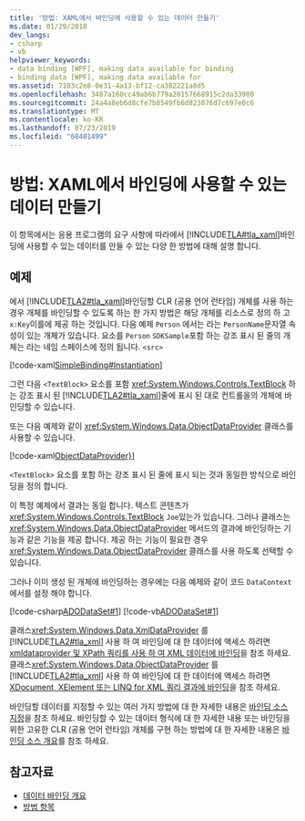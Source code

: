 ```yaml
---
title: '방법: XAML에서 바인딩에 사용할 수 있는 데이터 만들기'
ms.date: 01/29/2018
dev_langs:
- csharp
- vb
helpviewer_keywords:
- data binding [WPF], making data available for binding
- binding data [WPF], making data available for
ms.assetid: 7103c2e8-0e31-4a13-bf12-ca382221a8d5
ms.openlocfilehash: 3487a160cc49ab6b779a20157668915c2da33900
ms.sourcegitcommit: 24a4a8eb6d8cfe7b8549fb6d823076d7c697e0c6
ms.translationtype: MT
ms.contentlocale: ko-KR
ms.lasthandoff: 07/23/2019
ms.locfileid: "68401499"
---
```

# <a name="how-to-make-data-available-for-binding-in-xaml"></a>방법: XAML에서 바인딩에 사용할 수 있는 데이터 만들기
이 항목에서는 응용 프로그램의 요구 사항에 따라에서 [!INCLUDE[TLA#tla_xaml](../../../../includes/tlasharptla-xaml-md.md)]바인딩에 사용할 수 있는 데이터를 만들 수 있는 다양 한 방법에 대해 설명 합니다.  
  
## <a name="example"></a>예제  
 에서 [!INCLUDE[TLA2#tla_xaml](../../../../includes/tla2sharptla-xaml-md.md)]바인딩할 CLR (공용 언어 런타임) 개체를 사용 하는 경우 개체를 바인딩할 수 있도록 하는 한 가지 방법은 해당 개체를 리소스로 정의 하 고 `x:Key`이를에 제공 하는 것입니다. 다음 예제 `Person` 에서는 라는 `PersonName`문자열 속성이 있는 개체가 있습니다. 요소를 `Person` `SDKSample`포함 하는 강조 표시 된 줄의 개체는 라는 네임 스페이스에 정의 됩니다. `<src>`  
  
 [!code-xaml[SimpleBinding#Instantiation](~/samples/snippets/csharp/VS_Snippets_Wpf/SimpleBinding/CSharp/Page1.xaml?highlight=9,37)]  
  
 그런 다음 `<TextBlock>` 요소를 포함 <xref:System.Windows.Controls.TextBlock> 하는 강조 표시 된 [!INCLUDE[TLA2#tla_xaml](../../../../includes/tla2sharptla-xaml-md.md)]줄에 표시 된 대로 컨트롤을의 개체에 바인딩할 수 있습니다. 
  
 또는 다음 예제와 같이 <xref:System.Windows.Data.ObjectDataProvider> 클래스를 사용할 수 있습니다.  
  
 [!code-xaml[ObjectDataProvider}](~/samples/snippets/visualbasic/VS_Snippets_Wpf/SimpleBinding/VisualBasic/Page1.xaml?highlight=10-14,42)]  
  
 `<TextBlock>` 요소를 포함 하는 강조 표시 된 줄에 표시 되는 것과 동일한 방식으로 바인딩을 정의 합니다.  
  
 이 특정 예제에서 결과는 동일 합니다. 텍스트 콘텐츠가 <xref:System.Windows.Controls.TextBlock> `Joe`있는가 있습니다. 그러나 클래스는 <xref:System.Windows.Data.ObjectDataProvider> 메서드의 결과에 바인딩하는 기능과 같은 기능을 제공 합니다. 제공 하는 기능이 필요한 경우 <xref:System.Windows.Data.ObjectDataProvider> 클래스를 사용 하도록 선택할 수 있습니다.  
  
 그러나 이미 생성 된 개체에 바인딩하는 경우에는 다음 예제와 같이 코드 `DataContext` 에서를 설정 해야 합니다.  
  
 [!code-csharp[ADODataSet#1](~/samples/snippets/csharp/VS_Snippets_Wpf/ADODataSet/CSharp/Window1.xaml.cs#1)]
 [!code-vb[ADODataSet#1](~/samples/snippets/visualbasic/VS_Snippets_Wpf/ADODataSet/VisualBasic/Window1.xaml.vb#1)]  
  
 클래스<xref:System.Windows.Data.XmlDataProvider> 를 [!INCLUDE[TLA2#tla_xml](../../../../includes/tla2sharptla-xml-md.md)] 사용 하 여 바인딩에 대 한 데이터에 액세스 하려면 [xmldataprovider 및 XPath 쿼리를 사용 하 여 XML 데이터에 바인딩](how-to-bind-to-xml-data-using-an-xmldataprovider-and-xpath-queries.md)을 참조 하세요. 클래스<xref:System.Windows.Data.ObjectDataProvider> 를 [!INCLUDE[TLA2#tla_xml](../../../../includes/tla2sharptla-xml-md.md)] 사용 하 여 바인딩에 대 한 데이터에 액세스 하려면 [XDocument, XElement 또는 LINQ for XML 쿼리 결과에 바인딩](how-to-bind-to-xdocument-xelement-or-linq-for-xml-query-results.md)을 참조 하세요.  
  
 바인딩할 데이터를 지정할 수 있는 여러 가지 방법에 대 한 자세한 내용은 [바인딩 소스 지정](how-to-specify-the-binding-source.md)을 참조 하세요. 바인딩할 수 있는 데이터 형식에 대 한 자세한 내용 또는 바인딩을 위한 고유한 CLR (공용 언어 런타임) 개체를 구현 하는 방법에 대 한 자세한 내용은 [바인딩 소스 개요](binding-sources-overview.md)를 참조 하세요.  
  
## <a name="see-also"></a>참고자료

- [데이터 바인딩 개요](data-binding-overview.md)
- [방법 항목](data-binding-how-to-topics.md)
